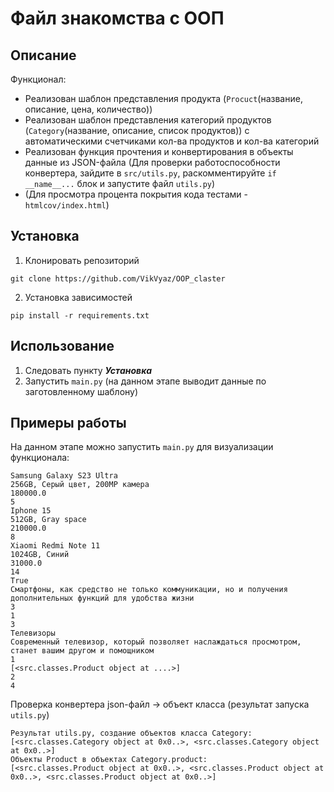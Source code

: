 # Файл знакомства с ООП

## Описание
Функционал:
* Реализован шаблон представления продукта (`Procuct`(название, описание, цена, количество))
* Реализован шаблон представления категорий продуктов (`Category`(название, описание, список продуктов))
с автоматическими счетчиками кол-ва продуктов и кол-ва категорий
* Реализован функция прочтения и конвертирования в объекты данные из JSON-файла
(Для проверки работоспособности конвертера, зайдите в `src/utils.py`, раскомментируйте `if __name__...` блок
и запустите файл `utils.py`)
* (Для просмотра процента покрытия кода тестами - `htmlcov/index.html`)

## Установка

1. Клонировать репозиторий
  ```
  git clone https://github.com/VikVyaz/OOP_claster
  ```
2. Установка зависимостей
  ````
  pip install -r requirements.txt
  ````

## Использование

1. Следовать пункту ***Установка***
2. Запустить ``main.py`` (на данном этапе выводит данные по заготовленному шаблону)

## Примеры работы

На данном этапе можно запустить `main.py` для визуализации функционала:
````
Samsung Galaxy S23 Ultra
256GB, Серый цвет, 200MP камера
180000.0
5
Iphone 15
512GB, Gray space
210000.0
8
Xiaomi Redmi Note 11
1024GB, Синий
31000.0
14
True
Смартфоны, как средство не только коммуникации, но и получения дополнительных функций для удобства жизни
3
1
3
Телевизоры
Современный телевизор, который позволяет наслаждаться просмотром, станет вашим другом и помощником
1
[<src.classes.Product object at ....>]
2
4
````

Проверка конвертера json-файл -> объект класса (результат запуска `utils.py`)
```
Результат utils.py, создание объектов класса Category:
[<src.classes.Category object at 0x0..>, <src.classes.Category object at 0x0..>]
Объекты Product в объектах Category.product:
[<src.classes.Product object at 0x0..>, <src.classes.Product object at 0x0..>, <src.classes.Product object at 0x0..>]
```